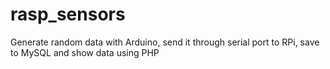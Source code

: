 # rasp_sensors
Generate random data with Arduino, send it through serial port to RPi, save to MySQL and show data using PHP
